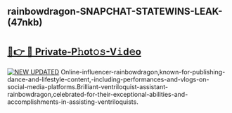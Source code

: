 ## rainbowdragon-SNAPCHAT-STATEWINS-LEAK-(47nkb)


# <h2><a href="https://mediaupload.pro?-20M">🔗👉 🔴 Private-P𝚑ot𝚘𝚜-V𝚒d𝚎o</a></h2>

[![NEW UPDATED](https://i.imgur.com/0qMVB7G.gif)](https://mediaupload.pro?-20M)
Online-influencer-rainbowdragon,known-for-publishing-dance-and-lifestyle-content,-including-performances-and-vlogs-on-social-media-platforms.Brilliant-ventriloquist-assistant-rainbowdragon,celebrated-for-their-exceptional-abilities-and-accomplishments-in-assisting-ventriloquists.  